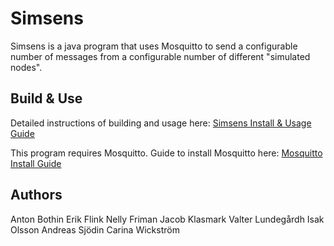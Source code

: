 # Simsens
Simsens is a java program that uses Mosquitto to send a configurable number of messages from a configurable number of different "simulated nodes".

## Build & Use
Detailed instructions of building and usage here:
[Simsens Install & Usage Guide](https://docs.google.com/document/d/1e_6pj71ccWidIlQPLtiQuzeiXorGdLFo_ezJDJMI5co/edit?usp=sharing "Simsens Install & Usage Guide")

This program requires Mosquitto. Guide to install Mosquitto here:
[Mosquitto Install Guide](https://docs.google.com/document/d/1Khe4_ye1cqadoxIy8wCGL000WlB2URefgU0UtRU5O5A/edit?usp=sharing "Mosquitto Install Guide")

## Authors

Anton Bothin 
Erik Flink 
Nelly Friman 
Jacob Klasmark 
Valter Lundegårdh 
Isak Olsson 
Andreas Sjödin 
Carina Wickström 

